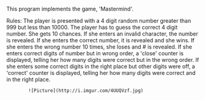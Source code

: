 This program implements the game, 'Mastermind'.

Rules: The player is presented with a 4 digit random number greater than 999
		but less than 10000.
       The player has to guess the correct 4 digit number.
	   She gets 10 chances. 
			If she enters an invalid character, the number is revealed. 
			If she enters the correct number, it is revealed and she wins.
			If she enters the wrong number 10 times, she loses and # is revealed.
			If she enters correct digits of number but in wrong order, a 'close' 
			counter is displayed, telling her how many digits were correct but in 
			the wrong order.
			If she enters some correct digits in the right place but other digits 
			were off, a 'correct' counter is displayed, telling her how many digits
			were correct and in the right place.
			
			![Picture](http://i.imgur.com/4UUQVzf.jpg)